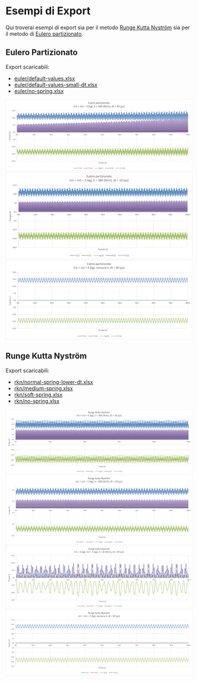 # Esempi di Export
Qui troverai esempi di export sia per il metodo [Runge Kutta Nyström](#runge-kutta-nyström) sia per il metodo di [Eulero partizionato](#eulero-partizionato).

## Eulero Partizionato
Export scaricabili:
- [euler/default-values.xlsx](./euler/default-values.xlsx)
- [euler/default-values-small-dt.xlsx](./euler/default-values-small-dt.xlsx)
- [euler/no-spring.xlsx](./euler/no-spring.xlsx)

![euler/default-values.png](./euler/default-values.png "Eulero: Valori di default")
![euler/default-values-small-dt.png](./euler/default-values-small-dt.png "Eulero: Valori di default, dt basso")
![euler/no-spring.png](./euler/no-spring.png "Eulero: Nessuna molla")

## Runge Kutta Nyström
Export scaricabili:
- [rkn/normal-spring-lower-dt.xlsx](./rkn/normal-spring-lower-dt.xlsx)
- [rkn/medium-spring.xlsx](./rkn/medium-spring.xlsx)
- [rkn/soft-spring.xlsx](./rkn/soft-spring.xlsx)
- [rkn/no-spring.xlsx](./rkn/no-spring.xlsx)

![rkn/normal-spring-lower-dt.png](./rkn/normal-spring-lower-dt.png "Nyström: molla normale, dt basso")
![rkn/medium-spring.png](./rkn/medium-spring.png "Nyström: molla media")
![rkn/soft-spring.png](./rkn/soft-spring.png "Nyström: molla debole")
![rkn/no-spring.png](./rkn/no-spring.png "Nyström: nessuna molla")
